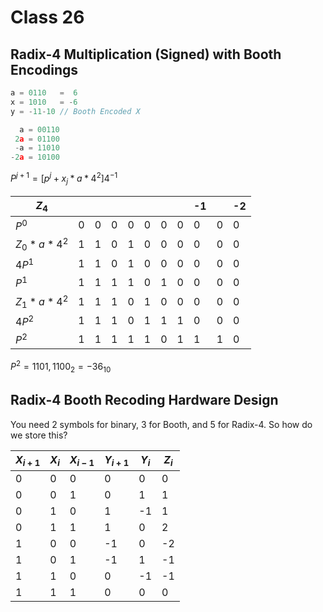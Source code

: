 # Class 26

## Radix-4 Multiplication (Signed) with Booth Encodings

```js
a = 0110   =  6
x = 1010   = -6
y = -11-10 // Booth Encoded X
```
```js
  a = 00110
 2a = 01100
 -a = 11010
-2a = 10100
```
$P^{j+1}=[p^j+x_j*a*4^2]4^{-1}$

|$Z_4$      | | | | | | ||-1||-2|
|-----------|-|-|-|-|-|-|-|-|-|-|
|$P^0$      |0|0|0|0|0|0|0|0|0|0|
|$Z_0*a*4^2$|1|1|0|1|0|0|0|0|0|0|
|$4P^1$     |1|1|0|1|0|0|0|0|0|0|
|$P^1$      |1|1|1|1|0|1|0|0|0|0|
|$Z_1*a*4^2$|1|1|1|0|1|0|0|0|0|0|
|$4P^2$     |1|1|1|0|1|1|1|0|0|0|
|$P^2$      |1|1|1|1|1|0|1|1|1|0|

$P^2 = 1101,1100_2 = -36_{10}$

## Radix-4 Booth Recoding Hardware Design

You need 2 symbols for binary, 3 for Booth, and 5 for Radix-4. So how do we store this?

|$X_{i+1}$|$X_i$|$X_{i-1}$|$Y_{i+1}$|$Y_i$|$Z_i$|
|-|-|-|--|--|--|
|0|0|0| 0| 0| 0|
|0|0|1| 0| 1| 1|
|0|1|0| 1|-1| 1|
|0|1|1| 1| 0| 2|
|1|0|0|-1| 0|-2|
|1|0|1|-1| 1|-1|
|1|1|0| 0|-1|-1|
|1|1|1| 0| 0| 0|
